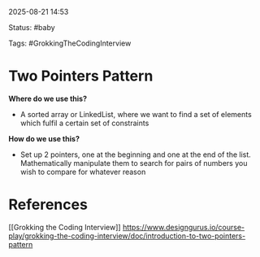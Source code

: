 2025-08-21 14:53

Status:
#baby 

Tags:
#GrokkingTheCodingInterview 
# Two Pointers Pattern

**Where do we use this?**
- A sorted array or LinkedList, where we want to find a set of elements which fulfil a certain set of constraints

**How do we use this?**
- Set up 2 pointers, one at the beginning and one at the end of the list. Mathematically manipulate them to search for pairs of numbers you wish to compare for whatever reason


# References
[[Grokking the Coding Interview]]
https://www.designgurus.io/course-play/grokking-the-coding-interview/doc/introduction-to-two-pointers-pattern